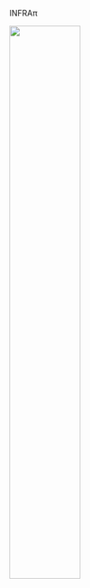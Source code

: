 INFRAπ

<img src="https://github.com/hfsf/infrapy/tree/master/src/INFRAPy_logo.png" width=50% height=50%>
